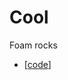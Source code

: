 # Cool

Foam rocks

- [[code]]

[//begin]: # "Autogenerated link references for markdown compatibility"
[code]: code.md "Code"
[//end]: # "Autogenerated link references"